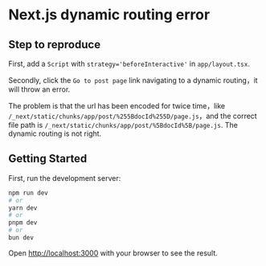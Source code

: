 # Next.js dynamic routing error

## Step to reproduce

First, add a `Script` with `strategy='beforeInteractive'` in `app/layout.tsx`.

Secondly, click the `Go to post page` link navigating to a dynamic routing，it will throw an error.

The problem is that the url has been encoded for twice time，like `/_next/static/chunks/app/post/%255BdocId%255D/page.js`，and the correct file path is `/_next/static/chunks/app/post/%5BdocId%5B/page.js`. The dynamic routing is not right.

## Getting Started

First, run the development server:

```bash
npm run dev
# or
yarn dev
# or
pnpm dev
# or
bun dev
```

Open [http://localhost:3000](http://localhost:3000) with your browser to see the result.
